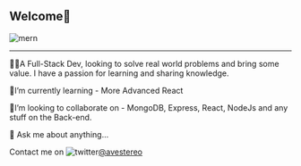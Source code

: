 ## Welcome👋
![mern](https://user-images.githubusercontent.com/58500221/87241978-6b838380-c420-11ea-8ef3-34cc16d8cd5f.png)


___
👨‍💻A Full-Stack Dev, looking to solve real world problems and bring some value. I have a passion for learning and sharing knowledge.

🧐I’m currently learning - More Advanced React

🤝I’m looking to collaborate on - MongoDB, Express, React, NodeJs and any stuff on the Back-end.

💬 Ask me about anything...

Contact me on ![twitter](https://user-images.githubusercontent.com/58500221/87242399-39742080-c424-11ea-88ca-94ad1498456d.png)[@avestereo](https://www.twitter.com/avestereo)



